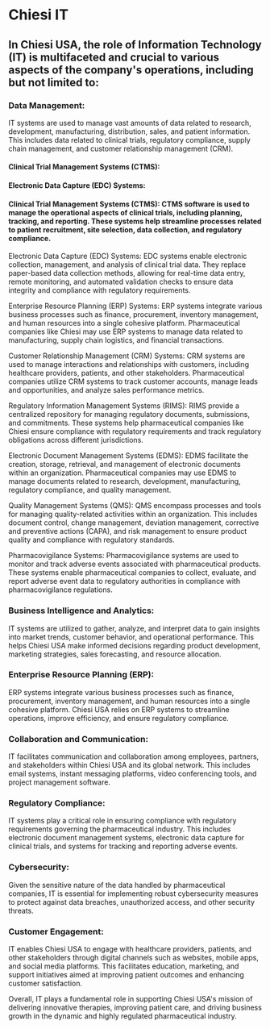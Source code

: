 # Chiesi IT
## In Chiesi USA, the role of Information Technology (IT) is multifaceted and crucial to various aspects of the company's operations, including but not limited to:

### Data Management: 
IT systems are used to manage vast amounts of data related to research, development, manufacturing, distribution, sales, and patient information. This includes data related to clinical trials, regulatory compliance, supply chain management, and customer relationship management (CRM).
#### Clinical Trial Management Systems (CTMS):
#### Electronic Data Capture (EDC) Systems:
#### Clinical Trial Management Systems (CTMS): CTMS software is used to manage the operational aspects of clinical trials, including planning, tracking, and reporting. These systems help streamline processes related to patient recruitment, site selection, data collection, and regulatory compliance.

Electronic Data Capture (EDC) Systems: EDC systems enable electronic collection, management, and analysis of clinical trial data. They replace paper-based data collection methods, allowing for real-time data entry, remote monitoring, and automated validation checks to ensure data integrity and compliance with regulatory requirements.

Enterprise Resource Planning (ERP) Systems: ERP systems integrate various business processes such as finance, procurement, inventory management, and human resources into a single cohesive platform. Pharmaceutical companies like Chiesi may use ERP systems to manage data related to manufacturing, supply chain logistics, and financial transactions.

Customer Relationship Management (CRM) Systems: CRM systems are used to manage interactions and relationships with customers, including healthcare providers, patients, and other stakeholders. Pharmaceutical companies utilize CRM systems to track customer accounts, manage leads and opportunities, and analyze sales performance metrics.

Regulatory Information Management Systems (RIMS): RIMS provide a centralized repository for managing regulatory documents, submissions, and commitments. These systems help pharmaceutical companies like Chiesi ensure compliance with regulatory requirements and track regulatory obligations across different jurisdictions.

Electronic Document Management Systems (EDMS): EDMS facilitate the creation, storage, retrieval, and management of electronic documents within an organization. Pharmaceutical companies may use EDMS to manage documents related to research, development, manufacturing, regulatory compliance, and quality management.

Quality Management Systems (QMS): QMS encompass processes and tools for managing quality-related activities within an organization. This includes document control, change management, deviation management, corrective and preventive actions (CAPA), and risk management to ensure product quality and compliance with regulatory standards.

Pharmacovigilance Systems: Pharmacovigilance systems are used to monitor and track adverse events associated with pharmaceutical products. These systems enable pharmaceutical companies to collect, evaluate, and report adverse event data to regulatory authorities in compliance with pharmacovigilance regulations.









### Business Intelligence and Analytics: 
IT systems are utilized to gather, analyze, and interpret data to gain insights into market trends, customer behavior, and operational performance. This helps Chiesi USA make informed decisions regarding product development, marketing strategies, sales forecasting, and resource allocation.

### Enterprise Resource Planning (ERP): 
ERP systems integrate various business processes such as finance, procurement, inventory management, and human resources into a single cohesive platform. Chiesi USA relies on ERP systems to streamline operations, improve efficiency, and ensure regulatory compliance.

### Collaboration and Communication: 
IT facilitates communication and collaboration among employees, partners, and stakeholders within Chiesi USA and its global network. This includes email systems, instant messaging platforms, video conferencing tools, and project management software.

### Regulatory Compliance: 
IT systems play a critical role in ensuring compliance with regulatory requirements governing the pharmaceutical industry. This includes electronic document management systems, electronic data capture for clinical trials, and systems for tracking and reporting adverse events.

### Cybersecurity: 
Given the sensitive nature of the data handled by pharmaceutical companies, IT is essential for implementing robust cybersecurity measures to protect against data breaches, unauthorized access, and other security threats.

### Customer Engagement: 
IT enables Chiesi USA to engage with healthcare providers, patients, and other stakeholders through digital channels such as websites, mobile apps, and social media platforms. This facilitates education, marketing, and support initiatives aimed at improving patient outcomes and enhancing customer satisfaction.

Overall, IT plays a fundamental role in supporting Chiesi USA's mission of delivering innovative therapies, improving patient care, and driving business growth in the dynamic and highly regulated pharmaceutical industry.

